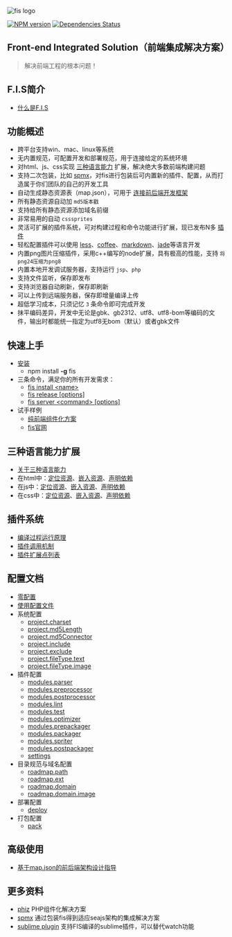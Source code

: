 ![fis logo](http://fis.baidu.com/static/docs/img/logo_3b5cdda.png)

[![NPM version](https://badge.fury.io/js/fis.png)](http://badge.fury.io/js/fis) [![Dependencies Status](https://david-dm.org/fis-dev/fis.png)](https://david-dm.org/fis-dev/fis)

## Front-end Integrated Solution（前端集成解决方案）

> 解决前端工程的根本问题！

## F.I.S简介

* [什么是F.I.S](https://github.com/fis-dev/fis/wiki/什么是F.I.S)

## 功能概述

* 跨平台支持win、mac、linux等系统
* 无内置规范，可配置开发和部署规范，用于连接给定的系统环境
* 对html、js、css实现 [三种语言能力](https://github.com/fis-dev/fis/wiki/三种语言能力) 扩展，解决绝大多数前端构建问题
* 支持二次包装，比如 [spmx](github.com/fouber/spmx)，对fis进行包装后可内置新的插件、配置，从而打造属于你们团队的自己的开发工具
* 自动生成静态资源表（map.json），可用于 [连接前后端开发框架](https://github.com/fis-dev/fis/wiki/基于map.json的前后端架构设计指导)
* 所有静态资源自动加 ``md5版本戳``
* 支持给所有静态资源添加域名前缀
* 非常易用的自动 ``csssprites``
* 灵活可扩展的插件系统，可对构建过程和命令功能进行扩展，现已发布N多 [插件](https://npmjs.org/search?q=fis)
* 轻松配置插件可以使用 [less](https://github.com/fouber/fis-parser-less)、[coffee](https://github.com/fouber/fis-parser-coffee-script)、[markdown](https://github.com/fouber/fis-parser-marked)、[jade](https://npmjs.org/package/fis-parser-jade)等语言开发
* 内置png图片压缩插件，采用c++编写的node扩展，具有极高的性能，支持 ``将png24压缩为png8``
* 内置本地开发调试服务器，支持运行 ``jsp``、``php``
* 支持文件监听，保存即发布
* 支持浏览器自动刷新，保存即刷新
* 可以上传到远端服务器，保存即增量编译上传
* 超低学习成本，只须记忆 ``3`` 条命令即可完成开发
* 抹平编码差异，开发中无论是gbk、gb2312、utf8、utf8-bom等编码的文件，输出时都能统一指定为utf8无bom（默认）或者gbk文件

## 快速上手

* [安装](https://github.com/fis-dev/fis/wiki/快速上手)
    * npm install **-g** fis
* 三条命令，满足你的所有开发需求：
    * [fis install &lt;name&gt;](https://github.com/fis-dev/fis/wiki/快速上手#fis-install-name)
    * [fis release &#91;options&#93;](https://github.com/fis-dev/fis/wiki/快速上手#fis-release-options)
    * [fis server &lt;command&gt; &#91;options&#93;](https://github.com/fis-dev/fis/wiki/快速上手#fis-server-command-options)
* 试手样例
    * [纯前端组件化方案](https://github.com/fouber/modjs-todo-demo/)
    * [fis官网](http://fis.baidu.com/#section-6)

## 三种语言能力扩展

* [关于三种语言能力](https://github.com/fis-dev/fis/wiki/三种语言能力)
* 在html中：[定位资源](https://github.com/fis-dev/fis/wiki/在html中定位资源)、[嵌入资源](https://github.com/fis-dev/fis/wiki/在html中嵌入资源)、[声明依赖](https://github.com/fis-dev/fis/wiki/在html中声明依赖)
* 在js中：[定位资源](https://github.com/fis-dev/fis/wiki/在js中定位资源)、[嵌入资源](https://github.com/fis-dev/fis/wiki/在js中嵌入资源)、[声明依赖](https://github.com/fis-dev/fis/wiki/在js中声明依赖)
* 在css中：[定位资源](https://github.com/fis-dev/fis/wiki/在css中定位资源)、[嵌入资源](https://github.com/fis-dev/fis/wiki/在css中嵌入资源)、[声明依赖](https://github.com/fis-dev/fis/wiki/在css中声明依赖)

## 插件系统

* [编译过程运行原理](https://github.com/fis-dev/fis/wiki/运行原理)
* [插件调用机制](https://github.com/fis-dev/fis/wiki/插件调用机制)
* [插件扩展点列表](https://github.com/fis-dev/fis/wiki/插件扩展点列表)

## 配置文档

* [零配置](https://github.com/fis-dev/fis/wiki/配置API)
* [使用配置文件](https://github.com/fis-dev/fis/wiki/配置API)
* 系统配置
    * [project.charset](https://github.com/fis-dev/fis/wiki/配置API#projectcharset)
    * [project.md5Length](https://github.com/fis-dev/fis/wiki/配置API#projectmd5length)
    * [project.md5Connector](https://github.com/fis-dev/fis/wiki/配置API#projectmd5connector)
    * [project.include](https://github.com/fis-dev/fis/wiki/配置API#projectinclude)
    * [project.exclude](https://github.com/fis-dev/fis/wiki/配置API#projectexclude)
    * [project.fileType.text](https://github.com/fis-dev/fis/wiki/配置API#projectfiletypetext)
    * [project.fileType.image](https://github.com/fis-dev/fis/wiki/配置API#projectfiletypeimage)
* 插件配置
    * [modules.parser](https://github.com/fis-dev/fis/wiki/配置API#modulesparser)
    * [modules.preprocessor](https://github.com/fis-dev/fis/wiki/配置API#modulespreprocessor)
    * [modules.postprocessor](https://github.com/fis-dev/fis/wiki/配置API#modulespostprocessor)
    * [modules.lint](https://github.com/fis-dev/fis/wiki/配置API#moduleslint)
    * [modules.test](https://github.com/fis-dev/fis/wiki/配置API#modulestest)
    * [modules.optimizer](https://github.com/fis-dev/fis/wiki/配置API#modulesoptimizer)
    * [modules.prepackager](https://github.com/fis-dev/fis/wiki/配置API#modulesprepackager)
    * [modules.packager](https://github.com/fis-dev/fis/wiki/配置API#modulespackager)
    * [modules.spriter](https://github.com/fis-dev/fis/wiki/配置API#modulesspriter)
    * [modules.postpackager](https://github.com/fis-dev/fis/wiki/配置API#modulespostpackager)
    * [settings](https://github.com/fis-dev/fis/wiki/配置API#settings)
* 目录规范与域名配置
    * [roadmap.path](https://github.com/fis-dev/fis/wiki/配置API#roadmappath)
    * [roadmap.ext](https://github.com/fis-dev/fis/wiki/配置API#roadmapext)
    * [roadmap.domain](https://github.com/fis-dev/fis/wiki/配置API#roadmapdomain)
    * [roadmap.domain.image](https://github.com/fis-dev/fis/wiki/配置API#roadmapdomainimage)
* 部署配置
    * [deploy](https://github.com/fis-dev/fis/wiki/配置API#deploy)
* 打包配置
    * [pack](https://github.com/fis-dev/fis/wiki/配置API#pack)

## 高级使用

* [基于map.json的前后端架构设计指导](https://github.com/fis-dev/fis/wiki/基于map.json的前后端架构设计指导)

## 更多资料

* [phiz](https://github.com/fouber/phiz/) PHP组件化解决方案
* [spmx](https://github.com/fouber/spmx) 通过包装fis得到适应seajs架构的集成解决方案
* [sublime plugin](https://github.com/yuanfang829/fis-sublime-command) 支持FIS编译的sublime插件，可以替代watch功能